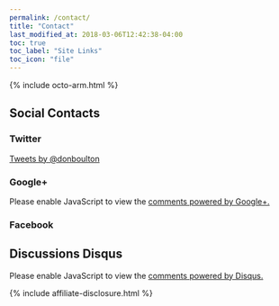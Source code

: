 ```yaml
---
permalink: /contact/
title: "Contact"
last_modified_at: 2018-03-06T12:42:38-04:00
toc: true
toc_label: "Site Links"
toc_icon: "file"
---
```


{% include octo-arm.html %}
## Social Contacts

### Twitter
<div>
            <a class="twitter-timeline"  href="https://twitter.com/donboulton" data-widget-id="422369327291957248">Tweets by @donboulton</a>
            <script>!function(d,s,id){var js,fjs=d.getElementsByTagName(s)[0],p=/^http:/.test(d.location)?'http':'https';if(!d.getElementById(id)){js=d.createElement(s);js.id=id;js.src=p+"://platform.twitter.com/widgets.js";fjs.parentNode.insertBefore(js,fjs);}}(document,"script","twitter-wjs");</script>
</div>        

### Google+

<script async type="text/javascript" src="//apis.google.com/js/plusone.js?callback=gpcb"></script>
<noscript>Please enable JavaScript to view the <a href="https://plus.google.com/">comments powered by Google+.</a></noscript>

### Facebook

<div id="fb-root"></div>
<script>(function(d, s, id) {
  var js, fjs = d.getElementsByTagName(s)[0];
  if (d.getElementById(id)) return;
  js = d.createElement(s); js.id = id;
  js.src = "//connect.facebook.net/en_US/sdk.js#xfbml=1&version=v2.5{% if site.comments.facebook.appid %}&appId={{ site.comments.facebook.appid }}{% endif %}";
  fjs.parentNode.insertBefore(js, fjs);
}(document, 'script', 'facebook-jssdk'));</script>

## Discussions Disqus

  <script>
    var disqus_config = function () {
      this.page.url = "{{ page.url | absolute_url }}";  // Replace PAGE_URL with your page's canonical URL variable
      this.page.identifier = "{{ page.id }}"; // Replace PAGE_IDENTIFIER with your page's unique identifier variable
    };
    (function() { // DON'T EDIT BELOW THIS LINE
      var d = document, s = d.createElement('script');
      s.src = 'https://{{ site.comments.disqus.shortname }}.disqus.com/embed.js';
      s.setAttribute('data-timestamp', +new Date());
      (d.head || d.body).appendChild(s);
    })();
  </script>
<noscript>Please enable JavaScript to view the <a href="https://disqus.com/?ref_noscript">comments powered by Disqus.</a></noscript>


{% include affiliate-disclosure.html %}